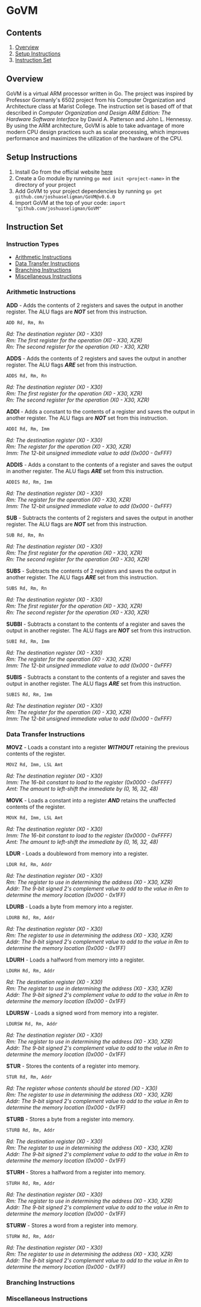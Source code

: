 # GoVM

## Contents
1. [Overview](#overview)
2. [Setup Instructions](#setup-instructions)
3. [Instruction Set](#instruction-set)
## Overview
GoVM is a virtual ARM processor written in Go. The project was inspired by Professor Gormanly's 6502 project from his Computer Organization and Architecture class at Marist College. The instruction set is based off of that described in *Computer Organization and Design ARM Edition: The Hardware Software Interface* by David A. Patterson and John L. Hennessy. By using the ARM architecture, GoVM is able to take advantage of more modern CPU design practices such as scalar processing, which improves performance and maximizes the utilization of the hardware of the CPU.
## Setup Instructions
1. Install Go from the official website [here](https://go.dev/)
2. Create a Go module by running `go mod init <project-name>` in the directory of your project
3. Add GoVM to your project dependencies by running `go get github.com/joshuaseligman/GoVM@v0.6.0`
4. Import GoVM at the top of your code: `import "github.com/joshuaseligman/GoVM"`

## Instruction Set

### Instruction Types
* [Arithmetic Instructions](#arithmetic-instructions)
* [Data Transfer Instructions](#data-transfer-instructions)
* [Branching Instructions](#branching-instructions)
* [Miscellaneous Instructions](#miscellaneous-instructions)

### Arithmetic Instructions

**ADD** - Adds the contents of 2 registers and saves the output in another register. The ALU flags are ***NOT*** set from this instruction.
```
ADD Rd, Rm, Rn
```
*Rd: The destination register (X0 - X30)* <br />
*Rm: The first register for the operation (X0 - X30, XZR)* <br />
*Rn: The second register for the operation (X0 - X30, XZR)*

**ADDS** - Adds the contents of 2 registers and saves the output in another register. The ALU flags ***ARE*** set from this instruction.
```
ADDS Rd, Rm, Rn
```
*Rd: The destination register (X0 - X30)* <br />
*Rm: The first register for the operation (X0 - X30, XZR)* <br />
*Rn: The second register for the operation (X0 - X30, XZR)*

**ADDI** - Adds a constant to the contents of a register and saves the output in another register. The ALU flags are ***NOT*** set from this instruction.
```
ADDI Rd, Rm, Imm
```
*Rd: The destination register (X0 - X30)* <br />
*Rm: The register for the operation (X0 - X30, XZR)* <br />
*Imm: The 12-bit unsigned immediate value to add (0x000 - 0xFFF)*

**ADDIS** - Adds a constant to the contents of a register and saves the output in another register. The ALU flags ***ARE*** set from this instruction.
```
ADDIS Rd, Rm, Imm
```
*Rd: The destination register (X0 - X30)* <br />
*Rm: The register for the operation (X0 - X30, XZR)* <br />
*Imm: The 12-bit unsigned immediate value to add (0x000 - 0xFFF)*

**SUB** - Subtracts the contents of 2 registers and saves the output in another register. The ALU flags are ***NOT*** set from this instruction.
```
SUB Rd, Rm, Rn
```
*Rd: The destination register (X0 - X30)* <br />
*Rm: The first register for the operation (X0 - X30, XZR)* <br />
*Rn: The second register for the operation (X0 - X30, XZR)*

**SUBS** - Subtracts the contents of 2 registers and saves the output in another register. The ALU flags ***ARE*** set from this instruction.
```
SUBS Rd, Rm, Rn
```
*Rd: The destination register (X0 - X30)* <br />
*Rm: The first register for the operation (X0 - X30, XZR)* <br />
*Rn: The second register for the operation (X0 - X30, XZR)*

**SUBBI** - Subtracts a constant to the contents of a register and saves the output in another register. The ALU flags are ***NOT*** set from this instruction.
```
SUBI Rd, Rm, Imm
```
*Rd: The destination register (X0 - X30)* <br />
*Rm: The register for the operation (X0 - X30, XZR)* <br />
*Imm: The 12-bit unsigned immediate value to add (0x000 - 0xFFF)*

**SUBIS** - Subtracts a constant to the contents of a register and saves the output in another register. The ALU flags ***ARE*** set from this instruction.
```
SUBIS Rd, Rm, Imm
```
*Rd: The destination register (X0 - X30)* <br />
*Rm: The register for the operation (X0 - X30, XZR)* <br />
*Imm: The 12-bit unsigned immediate value to add (0x000 - 0xFFF)*

### Data Transfer Instructions
**MOVZ** - Loads a constant into a register ***WITHOUT*** retaining the previous contents of the register.
```
MOVZ Rd, Imm, LSL Amt
```
*Rd: The destination register (X0 - X30)* <br />
*Imm: The 16-bit constant to load to the register (0x0000 - 0xFFFF)* <br />
*Amt: The amount to left-shift the immediate by (0, 16, 32, 48)*

**MOVK** - Loads a constant into a register ***AND*** retains the unaffected contents of the register.
```
MOVK Rd, Imm, LSL Amt
```
*Rd: The destination register (X0 - X30)* <br />
*Imm: The 16-bit constant to load to the register (0x0000 - 0xFFFF)* <br />
*Amt: The amount to left-shift the immediate by (0, 16, 32, 48)*

**LDUR** - Loads a doubleword from memory into a register.
```
LDUR Rd, Rm, Addr
```
*Rd: The destination register (X0 - X30)* <br />
*Rm: The register to use in determining the address (X0 - X30, XZR)* <br />
*Addr: The 9-bit signed 2's complement value to add to the value in Rm to determine the memory location (0x000 - 0x1FF)*

**LDURB** - Loads a byte from memory into a register.
```
LDURB Rd, Rm, Addr
```
*Rd: The destination register (X0 - X30)* <br />
*Rm: The register to use in determining the address (X0 - X30, XZR)* <br />
*Addr: The 9-bit signed 2's complement value to add to the value in Rm to determine the memory location (0x000 - 0x1FF)*

**LDURH** - Loads a halfword from memory into a register.
```
LDURH Rd, Rm, Addr
```
*Rd: The destination register (X0 - X30)* <br />
*Rm: The register to use in determining the address (X0 - X30, XZR)* <br />
*Addr: The 9-bit signed 2's complement value to add to the value in Rm to determine the memory location (0x000 - 0x1FF)*

**LDURSW** - Loads a signed word from memory into a register.
```
LDURSW Rd, Rm, Addr
```
*Rd: The destination register (X0 - X30)* <br />
*Rm: The register to use in determining the address (X0 - X30, XZR)* <br />
*Addr: The 9-bit signed 2's complement value to add to the value in Rm to determine the memory location (0x000 - 0x1FF)*

**STUR** - Stores the contents of a register into memory.
```
STUR Rd, Rm, Addr
```
*Rd: The register whose contents should be stored (X0 - X30)* <br />
*Rm: The register to use in determining the address (X0 - X30, XZR)* <br />
*Addr: The 9-bit signed 2's complement value to add to the value in Rm to determine the memory location (0x000 - 0x1FF)*

**STURB** - Stores a byte from a register into memory.
```
STURB Rd, Rm, Addr
```
*Rd: The destination register (X0 - X30)* <br />
*Rm: The register to use in determining the address (X0 - X30, XZR)* <br />
*Addr: The 9-bit signed 2's complement value to add to the value in Rm to determine the memory location (0x000 - 0x1FF)*

**STURH** - Stores a halfword from a register into memory.
```
STURH Rd, Rm, Addr
```
*Rd: The destination register (X0 - X30)* <br />
*Rm: The register to use in determining the address (X0 - X30, XZR)* <br />
*Addr: The 9-bit signed 2's complement value to add to the value in Rm to determine the memory location (0x000 - 0x1FF)*

**STURW** - Stores a word from a register into memory.
```
STURW Rd, Rm, Addr
```
*Rd: The destination register (X0 - X30)* <br />
*Rm: The register to use in determining the address (X0 - X30, XZR)* <br />
*Addr: The 9-bit signed 2's complement value to add to the value in Rm to determine the memory location (0x000 - 0x1FF)*

### Branching Instructions
### Miscellaneous Instructions